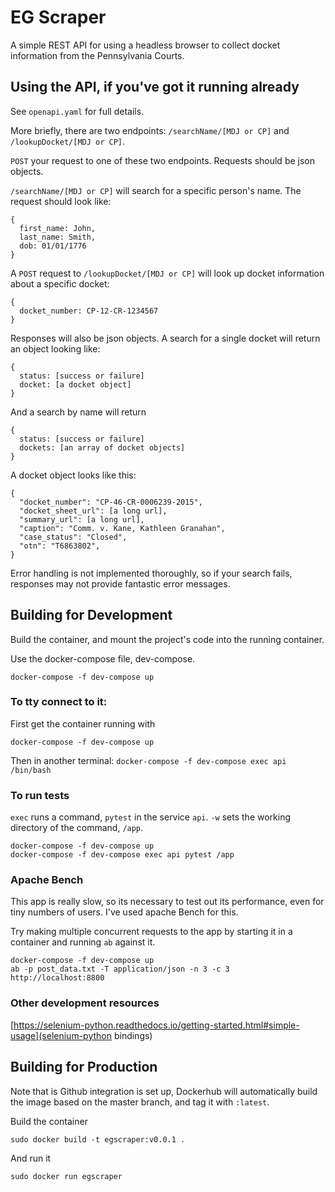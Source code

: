 # EG Scraper

A simple REST API for using a headless browser to collect docket information from the Pennsylvania Courts.

## Using the API, if you've got it running already

See `openapi.yaml` for full details.

More briefly, there are two endpoints: `/searchName/[MDJ or CP]` and `/lookupDocket/[MDJ or CP]`.

`POST` your request to one of these two endpoints. Requests should be json objects.

`/searchName/[MDJ or CP]` will search for a specific person's name. The request should look like:

```
{
  first_name: John,
  last_name: Smith,
  dob: 01/01/1776
}
```

A `POST` request to `/lookupDocket/[MDJ or CP]` will look up docket information about a specific docket:

```
{
  docket_number: CP-12-CR-1234567
}
```

Responses will also be json objects. A search for a single docket will return an object looking like:

```
{
  status: [success or failure]
  docket: [a docket object]
}
```

And a search by name will return

```
{
  status: [success or failure]
  dockets: [an array of docket objects]
}
```

A docket object looks like this:

```
{
  "docket_number": "CP-46-CR-0006239-2015",
  "docket_sheet_url": [a long url],
  "summary_url": [a long url],
  "caption": "Comm. v. Kane, Kathleen Granahan",
  "case_status": "Closed",
  "otn": "T6863802",
}
```

Error handling is not implemented thoroughly, so if your search fails, responses
may not provide fantastic error messages.

## Building for Development

Build the container, and mount the project's code into the running container.

Use the docker-compose file, dev-compose.

`docker-compose -f dev-compose up`

### To tty connect to it:

First get the container running with

`docker-compose -f dev-compose up`

Then in another terminal:
`docker-compose -f dev-compose exec api /bin/bash`

### To run tests

`exec` runs a command, `pytest` in the service `api`. `-w` sets the working directory of the command, `/app`.

```
docker-compose -f dev-compose up
docker-compose -f dev-compose exec api pytest /app
```

### Apache Bench

This app is really slow, so its necessary to test out its performance, even for tiny numbers of users. I've used apache Bench for this.

Try making multiple concurrent requests to the app by starting it in a container and running `ab` against it.

```
docker-compose -f dev-compose up
ab -p post_data.txt -T application/json -n 3 -c 3  http://localhost:8800
```

### Other development resources

[https://selenium-python.readthedocs.io/getting-started.html#simple-usage](selenium-python bindings)

## Building for Production

Note that is Github integration is set up, Dockerhub will automatically build
the image based on the master branch, and tag it with `:latest`.

Build the container

`sudo docker build -t egscraper:v0.0.1 .`

And run it

`sudo docker run egscraper`
